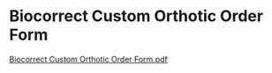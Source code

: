 # Biocorrect Custom Orthotic Order Form

[Biocorrect Custom Orthotic Order Form.pdf](Biocorrect%20Custom%20Orthotic%20Order%20Form%202f64c02c2d144d2db198a87f74366090/Biocorrect_Custom_Orthotic_Order_Form.pdf)